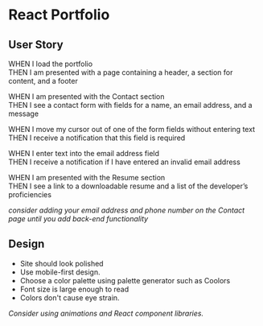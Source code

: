 # React Portfolio

## User Story
WHEN I load the portfolio  
THEN I am presented with a page containing a header, a section for content, and a footer

<!-- WHEN I view the header  
THEN I am presented with the developer's name and navigation with titles corresponding to different sections of the portfolio -->

<!-- WHEN I view the navigation titles  
THEN I am presented with the titles About Me, Portfolio, Contact, and Resume, and the title corresponding to the current section is highlighted -->

<!-- WHEN I click on a navigation title  
THEN I am presented with the corresponding section below the navigation without the page reloading and that title is highlighted -->

<!-- WHEN I load the portfolio the first time  
THEN the About Me title and section are selected by default -->

<!-- WHEN I am presented with the About Me section  
THEN I see a recent photo or avatar of the developer and a short bio about them -->

<!-- WHEN I am presented with the Portfolio section  
THEN I see titled images of six of the developer’s applications with links to both the deployed applications and the corresponding GitHub repository -->

WHEN I am presented with the Contact section  
THEN I see a contact form with fields for a name, an email address, and a message

WHEN I move my cursor out of one of the form fields without entering text  
THEN I receive a notification that this field is required

WHEN I enter text into the email address field  
THEN I receive a notification if I have entered an invalid email address

WHEN I am presented with the Resume section  
THEN I see a link to a downloadable resume and a list of the developer’s proficiencies

<!-- WHEN I view the footer  
THEN I am presented with text or icon links to the developer’s GitHub and LinkedIn profiles, and their profile on a third platform (Stack Overflow, Twitter) -->

<!-- ## Components -->
<!-- * Header component that appears on multiple pages -->

<!-- * Navigation component within the header that will be used to conditionally render the different sections of your portfolio -->

<!-- * Project component that will be used multiple times in the Portfolio section -->

<!-- * Footer component that appears on multiple pages -->

*consider adding your email address and phone number on the Contact page until you add back-end functionality*

<!-- ## Project Requirements
* Image of the deployed application (either a GIF or a screenshot)
* Title of the project
* A link to the deployed application
* A link to the corresponding GitHub repository -->

## Design
* Site should look polished
* Use mobile-first design.
* Choose a color palette using palette generator such as Coolors
* Font size is large enough to read
* Colors don't cause eye strain.

*Consider using animations and React component libraries.*
